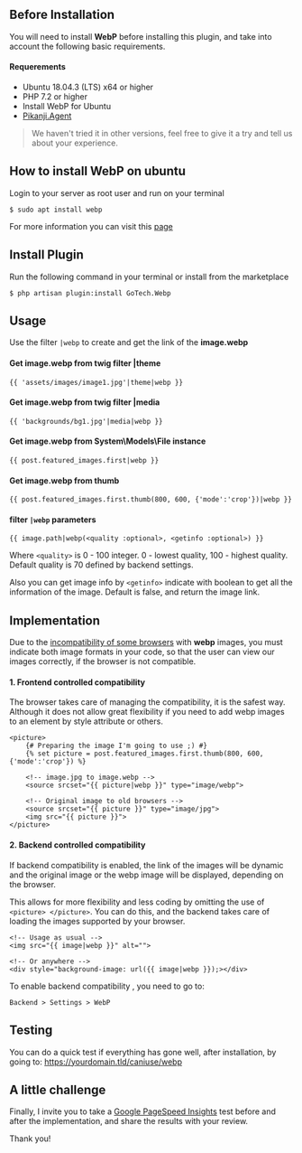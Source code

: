 ## Before Installation
You will need to install **WebP** before installing this plugin, and take into account the following basic requirements.

#### Requerements
* Ubuntu 18.04.3 (LTS) x64 or higher
* PHP 7.2 or higher
* Install WebP for Ubuntu
* [Pikanji.Agent](https://octobercms.com/plugin/pikanji-agent)

> We haven't tried it in other versions, feel free to give it a try and tell us about your experience.

## How to install WebP on ubuntu
Login to your server as root user and run on your terminal

    $ sudo apt install webp

For more information you can visit this [page](https://developers.google.com/speed/webp)

## Install Plugin
Run the following command in your terminal or install from the marketplace 

    $ php artisan plugin:install GoTech.Webp

## Usage
Use the filter `|webp` to create and get the link of the **image.webp** 

#### Get image.webp from twig filter |theme

    {{ 'assets/images/image1.jpg'|theme|webp }}

#### Get image.webp from twig filter |media

    {{ 'backgrounds/bg1.jpg'|media|webp }}

#### Get image.webp from System\Models\File instance
    
    {{ post.featured_images.first|webp }}

#### Get image.webp from thumb

    {{ post.featured_images.first.thumb(800, 600, {'mode':'crop'})|webp }}

#### filter `|webp` parameters

    {{ image.path|webp(<quality :optional>, <getinfo :optional>) }}

Where `<quality>` is 0 - 100 integer. 0 - lowest quality, 100 - highest quality. Default quality is 70 defined by backend settings.

Also you can get image info by `<getinfo>` indicate with boolean to get all the information of the image. Default is false, and return the image link.

## Implementation
Due to the [incompatibility of some browsers](https://caniuse.com/webp) with **webp** images, you must indicate both image formats in your code, so that the user can view our images correctly, if the browser is not compatible.

#### 1. Frontend controlled compatibility
The browser takes care of managing the compatibility, it is the safest way. Although it does not allow great flexibility if you need to add webp images to an element by style attribute or others.

```
<picture>
    {# Preparing the image I'm going to use ;) #}
    {% set picture = post.featured_images.first.thumb(800, 600, {'mode':'crop'}) %}

    <!-- image.jpg to image.webp -->
    <source srcset="{{ picture|webp }}" type="image/webp">

    <!-- Original image to old browsers -->
    <source srcset="{{ picture }}" type="image/jpg">
    <img src="{{ picture }}">
</picture>
```

#### 2. Backend controlled compatibility
If backend compatibility is enabled, the link of the images will be dynamic and the original image or the webp image will be displayed, depending on the browser.

This allows for more flexibility and less coding by omitting the use of `<picture> </picture>`. You can do this, and the backend takes care of loading the images supported by your browser.

```
<!-- Usage as usual -->
<img src="{{ image|webp }}" alt="">

<!-- Or anywhere -->
<div style="background-image: url({{ image|webp }});></div>
```

To enable backend compatibility , you need to go to:

    Backend > Settings > WebP


## Testing
You can do a quick test if everything has gone well, after installation, by going to: https://yourdomain.tld/caniuse/webp

## A little challenge
Finally, I invite you to take a [Google PageSpeed Insights](https://developers.google.com/speed/pagespeed/insights/) test before and after the implementation, and share the results with your review.

Thank you!